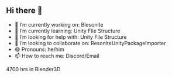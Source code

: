 ## Hi there 👋

- 🔭 I’m currently working on: Blesonite
- 🌱 I’m currently learning: Unity File Structure
- 🤔 I’m looking for help with: Unity File Structure
- 👯 I’m looking to collaborate on: ResoniteUnityPackageImporter
- 😄 Pronouns: he/him
- 📫 How to reach me: Discord/Email

4700 hrs in Blender3D

<!--
**989onan/989onan** is a ✨ _special_ ✨ repository because its `README.md` (this file) appears on your GitHub profile.

Here are some ideas to get you started:

- 🔭 I’m currently working on Blesonite
- 🌱 I’m currently learning C#
- 👯 I’m looking to collaborate on ResoniteUnityPackageImporter
- 🤔 I’m looking for help with ...
- 💬 Ask me about ...
- 📫 How to reach me: ...
- 😄 Pronouns: ...
- ⚡ Fun fact: ...
-->
